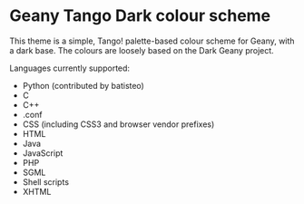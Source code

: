 # Geany Tango Dark colour scheme
This theme is a simple, Tango! palette-based colour scheme for Geany, with a dark base. The colours are loosely based on the Dark Geany project.

Languages currently supported:

 * Python (contributed by batisteo)
 * C
 * C++
 * .conf
 * CSS (including CSS3 and browser vendor prefixes)
 * HTML
 * Java
 * JavaScript
 * PHP
 * SGML
 * Shell scripts
 * XHTML
